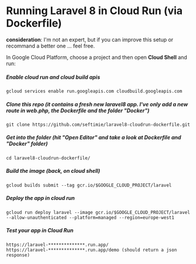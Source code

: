 # Running Laravel 8 in Cloud Run (via Dockerfile)
**consideration**: I'm not an expert, but if you can improve this setup or recommand a better one ... feel free.

In Google Cloud Platform, choose a project and then open **Cloud Shell** and run:

##### Enable cloud run and cloud build apis		

```
gcloud services enable run.googleapis.com cloudbuild.googleapis.com
```

##### Clone this repo (it contains a fresh new laravel8 app. I've only add a new route in web.php, the Dockerfile and the folder "Docker")
```
git clone https://github.com/seftimie/laravel8-cloudrun-dockerfile.git 
```
	
##### Get into the folder (hit "Open Editor" and take a look at Dockerfile and "Docker" folder)
```
cd laravel8-cloudrun-dockerfile/
```

##### Build the image (back, on cloud shell)
```
gcloud builds submit --tag gcr.io/$GOOGLE_CLOUD_PROJECT/laravel
```

##### Deploy the app in cloud run
```
gcloud run deploy laravel --image gcr.io/$GOOGLE_CLOUD_PROJECT/laravel --allow-unauthenticated --platform=managed --region=europe-west1
```

##### Test your app in Cloud Run 
```
https://laravel-**************.run.app/
https://laravel-**************.run.app/demo (should return a json response)
```


